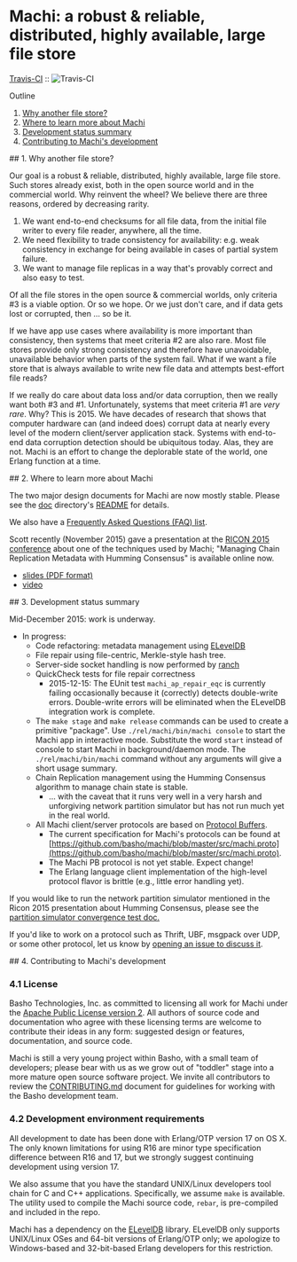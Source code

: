 # Machi: a robust & reliable, distributed, highly available, large file store

  [Travis-CI](http://travis-ci.org/basho/machi) :: ![Travis-CI](https://secure.travis-ci.org/basho/machi.png)

Outline

1. [Why another file store?](#sec1)
2. [Where to learn more about Machi](#sec2)
3. [Development status summary](#sec3)
4. [Contributing to Machi's development](#sec4)

<a name="sec1">
## 1. Why another file store?

Our goal is a robust & reliable, distributed, highly available, large
file store.  Such stores already exist, both in the open source world
and in the commercial world.  Why reinvent the wheel?  We believe
there are three reasons, ordered by decreasing rarity.

1. We want end-to-end checksums for all file data, from the initial
   file writer to every file reader, anywhere, all the time.
2. We need flexibility to trade consistency for availability:
   e.g. weak consistency in exchange for being available in cases
   of partial system failure.
3. We want to manage file replicas in a way that's provably correct
   and also easy to test.

Of all the file stores in the open source & commercial worlds, only
criteria #3 is a viable option.  Or so we hope.  Or we just don't
care, and if data gets lost or corrupted, then ... so be it.

If we have app use cases where availability is more important than
consistency, then systems that meet criteria #2 are also rare.
Most file stores provide only strong consistency and therefore
have unavoidable, unavailable behavior when parts of the system
fail.
What if we want a file store that is always available to write new
file data and attempts best-effort file reads?

If we really do care about data loss and/or data corruption, then we
really want both #3 and #1.  Unfortunately, systems that meet
criteria #1 are _very rare_.
Why?  This is 2015.  We have decades of research that shows
that computer hardware can (and
indeed does) corrupt data at nearly every level of the modern
client/server application stack.  Systems with end-to-end data
corruption detection should be ubiquitous today.  Alas, they are not.
Machi is an effort to change the deplorable state of the world, one
Erlang function at a time.

<a name="sec2">
## 2. Where to learn more about Machi

The two major design documents for Machi are now mostly stable.
Please see the [doc](./doc) directory's [README](./doc) for details.

We also have a
[Frequently Asked Questions (FAQ) list](./FAQ.md).

Scott recently (November 2015) gave a presentation at the
[RICON 2015 conference](http://ricon.io) about one of the techniques
used by Machi; "Managing Chain Replication Metadata with
Humming Consensus" is available online now.
* [slides (PDF format)](http://ricon.io/speakers/slides/Scott_Fritchie_Ricon_2015.pdf)
* [video](https://www.youtube.com/watch?v=yR5kHL1bu1Q)

<a name="sec3">
## 3. Development status summary

Mid-December 2015: work is underway.

* In progress:
    * Code refactoring: metadata management using
      [ELevelDB](https://github.com/basho/eleveldb)
    * File repair using file-centric, Merkle-style hash tree.
    * Server-side socket handling is now performed by
      [ranch](https://github.com/ninenines/ranch)
    * QuickCheck tests for file repair correctness
        * 2015-12-15: The EUnit test `machi_ap_repair_eqc` is
          currently failing occasionally because it (correctly) detects
          double-write errors.  Double-write errors will be eliminated
          when the ELevelDB integration work is complete.
    * The `make stage` and `make release` commands can be used to
      create a primitive "package".  Use `./rel/machi/bin/machi console`
      to start the Machi app in interactive mode.  Substitute the word
      `start` instead of console to start Machi in background/daemon
      mode.  The `./rel/machi/bin/machi` command without any arguments
      will give a short usage summary.
    * Chain Replication management using the Humming Consensus
      algorithm to manage chain state is stable.
        * ... with the caveat that it runs very well in a very harsh
          and unforgiving network partition simulator but has not run
          much yet in the real world.
    * All Machi client/server protocols are based on
      [Protocol Buffers](https://developers.google.com/protocol-buffers/docs/overview).
        * The current specification for Machi's protocols can be found at
          [https://github.com/basho/machi/blob/master/src/machi.proto](https://github.com/basho/machi/blob/master/src/machi.proto).
        * The Machi PB protocol is not yet stable.  Expect change!
        * The Erlang language client implementation of the high-level
          protocol flavor is brittle (e.g., little error handling yet).

If you would like to run the network partition simulator
mentioned in the Ricon 2015 presentation about Humming Consensus,
please see the
[partition simulator convergence test doc.](./doc/machi_chain_manager1_converge_demo.md)

If you'd like to work on a protocol such as Thrift, UBF,
msgpack over UDP, or some other protocol, let us know by
[opening an issue to discuss it](./issues/new).

<a name="sec4">
## 4. Contributing to Machi's development

### 4.1 License

Basho Technologies, Inc. as committed to licensing all work for Machi
under the
[Apache Public License version 2](./LICENSE).  All authors of source code
and documentation who agree with these licensing terms are welcome to
contribute their ideas in any form: suggested design or features,
documentation, and source code.

Machi is still a very young project within Basho, with a small team of
developers; please bear with us as we grow out of "toddler" stage into
a more mature open source software project.
We invite all contributors to review the
[CONTRIBUTING.md](./CONTRIBUTING.md) document for guidelines for
working with the Basho development team.

### 4.2 Development environment requirements

All development to date has been done with Erlang/OTP version 17 on OS
X.  The only known limitations for using R16 are minor type
specification difference between R16 and 17, but we strongly suggest
continuing development using version 17.

We also assume that you have the standard UNIX/Linux developers
tool chain for C and C++ applications.  Specifically, we assume `make`
is available.  The utility used to compile the Machi source code,
`rebar`, is pre-compiled and included in the repo.

Machi has a dependency on the
[ELevelDB](https://github.com/basho/eleveldb) library.  ELevelDB only
supports UNIX/Linux OSes and 64-bit versions of Erlang/OTP only; we
apologize to Windows-based and 32-bit-based Erlang developers for this
restriction.
